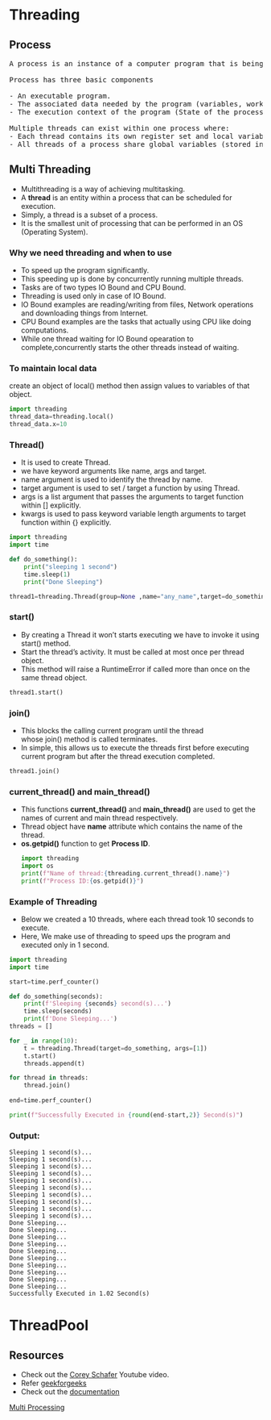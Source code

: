 # Threading

## Process
<pre>
A process is an instance of a computer program that is being executed.

Process has three basic components

- An executable program.
- The associated data needed by the program (variables, workspace, buffers, etc.)
- The execution context of the program (State of the process)

Multiple threads can exist within one process where:
- Each thread contains its own register set and local variables (stored in the stack).
- All threads of a process share global variables (stored in heap) and the program code.
</pre>
## Multi Threading
- Multithreading is a way of achieving multitasking.
- A **thread** is an entity within a process that can be scheduled for execution.
- Simply, a thread is a subset of a process.
- It is the smallest unit of processing that can be performed in an OS (Operating System).
### Why we need threading and when to use
- To speed up the program significantly.
- This speeding up is done by concurrently running multiple threads.
- Tasks are of two types IO Bound and CPU Bound.
- Threading is used only in case of IO Bound.
- IO Bound examples are reading/writing from files, Network operations and downloading things from Internet.
- CPU Bound examples are the tasks that actually using CPU like doing computations.
- While one thread waiting for IO Bound opearation to complete,concurrently starts the other threads instead of waiting.

### To maintain local data

create an object of local() method  then assign values to variables of that object.

```python
import threading
thread_data=threading.local()
thread_data.x=10
```

### Thread()

- It is used to create Thread.
- we have keyword arguments like name, args and target.
- name argument is used to identify the thread by name.
- target argument is used to set / target a function by using Thread.
- args is a list argument that passes the arguments to target function within [] explicitly.
- kwargs is used to pass keyword variable length arguments  to target function within {} explicitly.

```python
import threading
import time

def do_something():
    print("sleeping 1 second")
    time.sleep(1)
    print("Done Sleeping")

thread1=threading.Thread(group=None ,name="any_name",target=do_something,args=[],kwargs={}, *, daemon=None);
```

### start()

- By creating a Thread it won’t starts executing we have to invoke it using start() method.
- Start the thread’s activity. It must be called at most once per thread object.
- This method will raise a RuntimeError if called more than once on the same thread object.

```python
thread1.start()
```

### join()

- This blocks the calling current program until the thread whose join() method is called terminates.
- In simple, this allows us to execute the threads first before executing current program but after the thread execution completed.

```python
thread1.join()
```
### current_thread() and main_thread()
- This functions **current_thread()** and **main_thread()** are used to get the names of current and main thread respectively.
- Thread object have **name** attribute which contains the name of the thread.
- **os.getpid()** function to get **Process ID**.
  ```python
  import threading
  import os
  print(f"Name of thread:{threading.current_thread().name}")
  print(f"Process ID:{os.getpid()}")
  ```
### Example of Threading
- Below we created a 10 threads, where each thread took 10 seconds to execute.
- Here, We make use of threading to speed ups the program and executed only in 1 second.

```Python
import threading
import time

start=time.perf_counter()

def do_something(seconds):
    print(f'Sleeping {seconds} second(s)...')
    time.sleep(seconds)
    print(f'Done Sleeping...')
threads = []

for _ in range(10):
    t = threading.Thread(target=do_something, args=[1])
    t.start()
    threads.append(t)

for thread in threads:
    thread.join()
    
end=time.perf_counter()

print(f"Successfully Executed in {round(end-start,2)} Second(s)")
```
### Output:

```
Sleeping 1 second(s)...
Sleeping 1 second(s)...
Sleeping 1 second(s)...
Sleeping 1 second(s)...
Sleeping 1 second(s)...
Sleeping 1 second(s)...
Sleeping 1 second(s)...
Sleeping 1 second(s)...
Sleeping 1 second(s)...
Sleeping 1 second(s)...
Done Sleeping...
Done Sleeping...
Done Sleeping...
Done Sleeping...
Done Sleeping...
Done Sleeping...
Done Sleeping...
Done Sleeping...
Done Sleeping...
Done Sleeping...
Successfully Executed in 1.02 Second(s)
```

# ThreadPool

## Resources

- Check out the [Corey Schafer](https://youtu.be/IEEhzQoKtQU) Youtube video.
- Refer [geekforgeeks](https://www.geeksforgeeks.org/multithreading-python-set-1/)
- Check out the [documentation](https://docs.python.org/3/library/threading.html#thread-objects)

[Multi Processing](Threading%20ef9aba37f4f04828854d977f2a311cf2/Multi%20Processing%20bd82b71ccb564c9ea31f0fbc6a312ff0.md)
